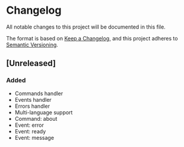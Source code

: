 # Changelog
All notable changes to this project will be documented in this file.

The format is based on [Keep a Changelog](https://keepachangelog.com/en/1.0.0/),
and this project adheres to [Semantic Versioning](https://semver.org/spec/v2.0.0.html).

## [Unreleased]
### Added
- Commands handler
- Events handler
- Errors handler
- Multi-language support
- Command: about
- Event: error
- Event: ready
- Event: message


<!--
## [Unreleased]
### Added
- 

### Changed
- 

### Deprecated
- 

### Fixed
- 

### Security
- 

-->